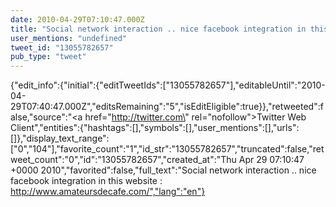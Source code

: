 ```yaml
---
date: 2010-04-29T07:10:47.000Z
title: "Social network interaction .. nice facebook integration in this website : http://www.amateursdecafe.com/″"
user_mentions: "undefined"
tweet_id: "13055782657"
pub_type: "tweet"
---
```

{"edit_info":{"initial":{"editTweetIds":["13055782657"],"editableUntil":"2010-04-29T07:40:47.000Z","editsRemaining":"5","isEditEligible":true}},"retweeted":false,"source":"<a href=\"http://twitter.com\" rel=\"nofollow\">Twitter Web Client</a>","entities":{"hashtags":[],"symbols":[],"user_mentions":[],"urls":[]},"display_text_range":["0","104"],"favorite_count":"1","id_str":"13055782657","truncated":false,"retweet_count":"0","id":"13055782657","created_at":"Thu Apr 29 07:10:47 +0000 2010","favorited":false,"full_text":"Social network interaction .. nice facebook integration in this website : http://www.amateursdecafe.com/","lang":"en"}
